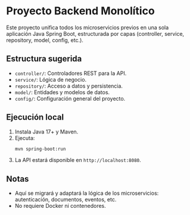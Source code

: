 # Proyecto Backend Monolítico

Este proyecto unifica todos los microservicios previos en una sola aplicación Java Spring Boot, estructurada por capas (controller, service, repository, model, config, etc.).

## Estructura sugerida

- `controller/`: Controladores REST para la API.
- `service/`: Lógica de negocio.
- `repository/`: Acceso a datos y persistencia.
- `model/`: Entidades y modelos de datos.
- `config/`: Configuración general del proyecto.

## Ejecución local

1. Instala Java 17+ y Maven.
2. Ejecuta:
   ```bash
   mvn spring-boot:run
   ```
3. La API estará disponible en `http://localhost:8080`.

## Notas

- Aquí se migrará y adaptará la lógica de los microservicios: autenticación, documentos, eventos, etc.
- No requiere Docker ni contenedores.
